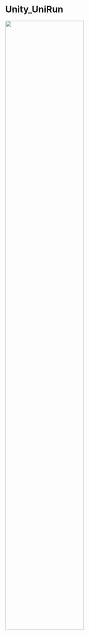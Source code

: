 # Unity_UniRun

<img src="https://github.com/LifeIsRightward/Unity_UniRun/assets/90908005/693b6741-cadb-45d5-9d4d-b93cd58ff4d5" width=70%>
